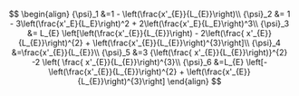 $$
\begin{align}
{\psi}_1 &=1 - \left(\frac{x'_{E}}{L_{E}}\right)\\
{\psi}_2 &= 1 - 3\left(\frac{x'_E}{L_E}\right)^2 + 2\left(\frac{x'_E}{L_E}\right)^3\\
{\psi}_3 &= L_{E} \left[\left(\frac{x'_{E}}{L_{E}}\right) - 2\left(\frac{ x'_{E}}{L_{E}}\right)^{2} + \left(\frac{x'_{E}}{L_{E}}\right)^{3}\right]\\
{\psi}_4 &=\frac{x'_{E}}{L_{E}}\\
{\psi}_5 &=3 {\left(\frac{ x'_{E}}{L_{E}}\right)}^{2} -2 \left( \frac{ x'_{E}}{L_{E}}\right)^{3}\\
{\psi}_6 &=L_{E} \left[- \left(\frac{x'_{E}}{L_{E}}\right)^{2} + \left(\frac{x'_{E}}{L_{E}}\right)^{3}\right]
\end{align}
$$

